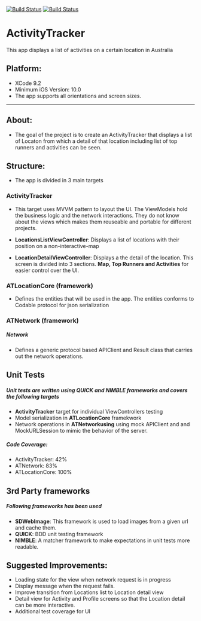 [![Build Status](https://travis-ci.org/arslanraza/ActivityTracker.svg?branch=master)](https://travis-ci.org/arslanraza/ActivityTracker)  [![Build Status](https://app.bitrise.io/app/69d5554464297506/status.svg?token=je1Cvq5cp0A25NhFRAXjRA&branch=master)](https://app.bitrise.io/app/69d5554464297506)

# ActivityTracker
This app displays a list of activities on a certain location in Australia

## Platform:

* XCode 9.2
* Minimum iOS Version: 10.0
* The app supports all orientations and screen sizes.

---
## About:

* The goal of the project is to create an ActivityTracker that displays a list of Locaton from which a detail of that location including list of top runners and activities can be seen.


## Structure:

* The app is divided in 3 main targets

### ActivityTracker

* This target uses MVVM pattern to layout the UI. The ViewModels hold the business logic and the network interactions. They do not know about the views which makes them reuseable and portable for different projects.

* **LocationsListViewController**: Displays a list of locations with their position on a non-interactive-map
* **LocationDetailViewController**: Displays a the detail of the location. This screen is divided into 3 sections. **Map, Top Runners and Activities** for easier control over the UI.

### ATLocationCore (framework)

* Defines the entities that will be used in the app. The entities conforms to Codable protocol for json serialization

### ATNetwork (framework)

##### Network

* Defines a generic protocol based APIClient and Result class that carries out the network operations.

## Unit Tests

##### Unit tests are written using _**QUICK**_ and _**NIMBLE**_ frameworks and covers the following targets

* **ActivityTracker** target for individual ViewControllers testing
* Model serialization in **ATLocationCore** framekwork
* Network operations in **ATNetworkusing** using mock APIClient and and MockURLSession to mimic the behavior of the server.

##### Code Coverage:

* ActivityTracker: 42%
* ATNetwork: 83%
* ATLocationCore: 100%

## 3rd Party frameworks

##### Following frameworks has been used

* **SDWebImage**: This framework is used to load images from a given url and cache them.
* **QUICK**: BDD unit testing framework
* **NIMBLE**: A matcher framework to make expectations in unit tests more readable.

## Suggested Improvements:

* Loading state for the view when network request is in progress
* Display message when the request fails.
* Improve transition from Locations list to Location detail view
* Detail view for Activity and Profile screens so that the Location detail can be more interactive.
* Additional test coverage for UI
